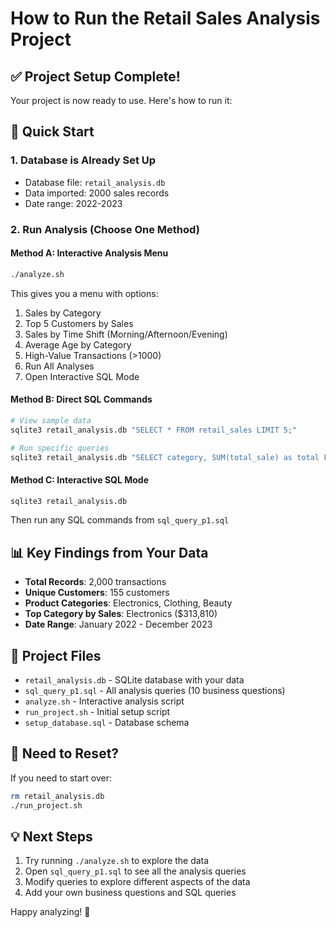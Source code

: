 # How to Run the Retail Sales Analysis Project

## ✅ Project Setup Complete!

Your project is now ready to use. Here's how to run it:

## 🚀 Quick Start

### 1. Database is Already Set Up
- Database file: `retail_analysis.db`
- Data imported: 2000 sales records
- Date range: 2022-2023

### 2. Run Analysis (Choose One Method)

#### Method A: Interactive Analysis Menu
```bash
./analyze.sh
```
This gives you a menu with options:
1. Sales by Category
2. Top 5 Customers by Sales  
3. Sales by Time Shift (Morning/Afternoon/Evening)
4. Average Age by Category
5. High-Value Transactions (>1000)
6. Run All Analyses
7. Open Interactive SQL Mode

#### Method B: Direct SQL Commands
```bash
# View sample data
sqlite3 retail_analysis.db "SELECT * FROM retail_sales LIMIT 5;"

# Run specific queries
sqlite3 retail_analysis.db "SELECT category, SUM(total_sale) as total FROM retail_sales GROUP BY category;"
```

#### Method C: Interactive SQL Mode
```bash
sqlite3 retail_analysis.db
```
Then run any SQL commands from `sql_query_p1.sql`

## 📊 Key Findings from Your Data

- **Total Records**: 2,000 transactions
- **Unique Customers**: 155 customers  
- **Product Categories**: Electronics, Clothing, Beauty
- **Top Category by Sales**: Electronics ($313,810)
- **Date Range**: January 2022 - December 2023

## 📁 Project Files

- `retail_analysis.db` - SQLite database with your data
- `sql_query_p1.sql` - All analysis queries (10 business questions)
- `analyze.sh` - Interactive analysis script
- `run_project.sh` - Initial setup script
- `setup_database.sql` - Database schema

## 🔄 Need to Reset?

If you need to start over:
```bash
rm retail_analysis.db
./run_project.sh
```

## 💡 Next Steps

1. Try running `./analyze.sh` to explore the data
2. Open `sql_query_p1.sql` to see all the analysis queries
3. Modify queries to explore different aspects of the data
4. Add your own business questions and SQL queries

Happy analyzing! 🎉
